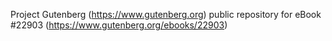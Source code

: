 Project Gutenberg (https://www.gutenberg.org) public repository for eBook #22903 (https://www.gutenberg.org/ebooks/22903)
